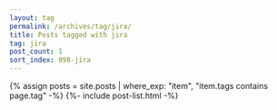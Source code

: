 ```yaml
---
layout: tag
permalink: /archives/tag/jira/
title: Posts tagged with jira
tag: jira
post_count: 1
sort_index: 998-jira
---
```

{% assign posts = site.posts | where_exp: "item", "item.tags contains page.tag" -%}
{%- include post-list.html -%}
